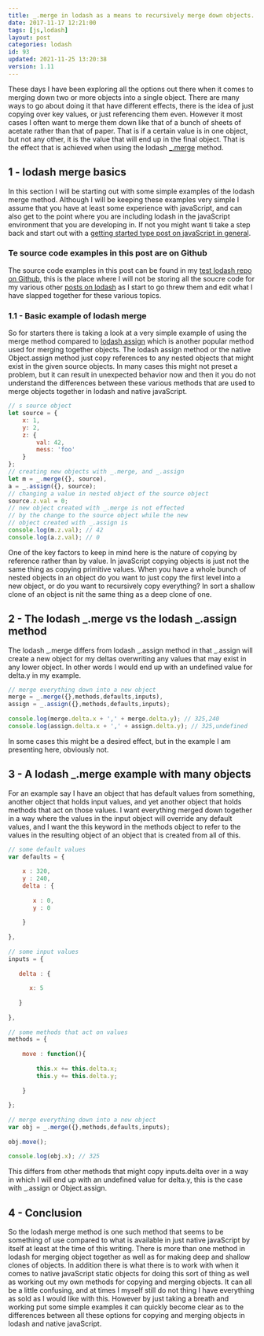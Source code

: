 ```yaml
---
title: _.merge in lodash as a means to recursively merge down objects.
date: 2017-11-17 12:21:00
tags: [js,lodash]
layout: post
categories: lodash
id: 93
updated: 2021-11-25 13:20:38
version: 1.11
---
```


These days I have been exploring all the options out there when it comes to merging down two or more objects into a single object. There are many ways to go about doing it that have different effects, there is the idea of just copying over key values, or just referencing them even. However it most cases I often want to merge them down like that of a bunch of sheets of acetate rather than that of paper. That is if a certain value is in one object, but not any other, it is the value that will end up in the final object. That is the effect that is achieved when using the lodash [\_.merge](https://lodash.com/docs/4.17.4#merge) method.

<!-- more -->

## 1 - lodash merge basics

In this section I will be starting out with some simple examples of the lodash merge method. Although I will be keeping these examples very simple I assume that you have at least some experience with javaScript, and can also get to the point where you are including lodash in the javaScript environment that you are developing in. If not you might want ti take a step back and start out with a [getting started type post on javaScript in general](/2018/11/27/js-getting-started/).

### Te source code examples in this post are on Github

The source code examples in this post can be found in my [test lodash repo on Github](https://github.com/dustinpfister/test_lodash/tree/master/forpost/lodash_merge), this is the place where I will not be storing all the soucre code for my various other [posts on lodash](/categories/lodash/) as I start to go threw them and edit what I have slapped together for these various topics.

### 1.1 - Basic example of lodash merge

So for starters there is taking a look at a very simple example of using the merge method compared to [lodash assign](/2018/09/21/lodash_assign/) which is another popular method used for merging together objects. The lodash assign method or the native Object.assign method just copy references to any nested objects that might exist in the given source objects. In many cases this might not preset a problem, but it can result in unexpected behavior now and then it you do not understand the differences between these various methods that are used to merge objects together in lodash and native javaScript.

```js
// s source object
let source = {
    x: 1,
    y: 2,
    z: {
        val: 42,
        mess: 'foo'
    }
};
// creating new objects with _.merge, and _.assign
let m = _.merge({}, source),
a = _.assign({}, source);
// changing a value in nested object of the source object
source.z.val = 0;
// new object created with _.merge is not effected
// by the change to the source object while the new
// object created with _.assign is
console.log(m.z.val); // 42
console.log(a.z.val); // 0
```

One of the key factors to keep in mind here is the nature of copying by reference rather than by value. In javaScript copying objects is just not the same thing as copying primitive values. When you have a whole bunch of nested objects in an object do you want to just copy the first level into a new object, or do you want to recursively copy everything? In sort a shallow clone of an object is nit the same thing as a deep clone of one.

## 2 -  The lodash \_.merge vs the lodash \_.assign method

The lodash \_.merge differs from lodash \_.assign method in that \_.assign will create a new object for my deltas overwriting any values that may exist in any lower object. In other words I would end up with an undefined value for delta.y in my example.

```js
// merge everything down into a new object
merge = _.merge({},methods,defaults,inputs),
assign = _.assign({},methods,defaults,inputs);
 
console.log(merge.delta.x + ',' + merge.delta.y); // 325,240
console.log(assign.delta.x + ',' + assign.delta.y); // 325,undefined
```

In some cases this might be a desired effect, but in the example I am presenting here, obviously not.

## 3 - A lodash \_.merge example with many objects

For an example say I have an object that has default values from something, another object that holds input values, and yet another object that holds methods that act on those values. I want everything merged down together in a way where the values in the input object will override any default values, and I want the this keyword in the methods object to refer to the values in the resulting object of an object that is created from all of this.

```js
// some default values
var defaults = {
 
    x : 320,
    y : 240,
    delta : {
 
       x : 0,
       y : 0
 
    }
 
},
 
// some input values
inputs = {
 
   delta : {
   
      x: 5
   
   }
 
},
 
// some methods that act on values
methods = {
 
    move : function(){
 
        this.x += this.delta.x;
        this.y += this.delta.y;
 
    }
 
};
 
// merge everything down into a new object
var obj = _.merge({},methods,defaults,inputs);
 
obj.move();
 
console.log(obj.x); // 325
```

This differs from other methods that might copy inputs.delta over in a way in which I will end up with an undefined value for delta.y, this is the case with \_.assign or Object.assign.


## 4 - Conclusion

So the lodash merge method is one such method that seems to be something of use compared to what is available in just native javaScript by itself at least at the time of this writing. There is more than one method in lodash for merging object together as well as for making deep and shallow clones of objects. In addition there is what there is to work with when it comes to native javaScript static objects for doing this sort of thing as well as working out my own methods for copying and merging objects. It can all be a little confusing, and at times I myself still do not thing I have everything as sold as I would like with this. However by just taking a breath and working put some simple examples it can quickly become clear as to the differences between all these options for copying and merging objects in lodash and native javaScript.